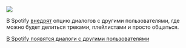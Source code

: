 <!--2025-08-26 14:27:59-->
<div class="yb">
  <div class="rss habr"><img src="https://habrastorage.org/getpro/habr/upload_files/e2d/83f/d94/e2d83fd9405d7088618cb746d44459cb.png" /><p>В Spotify <a href="https://newsroom.spotify.com/2025-08-26/introducing-messages-a-new-way-to-share-what-you-love-on-spotify-with-friends-and-family/" rel="noopener noreferrer nofollow">внедрят</a> опцию диалогов с другими пользователями, где можно будет делиться треками, плейлистами и просто общаться.</p> <a... <p class="titl"><a href="https://habr.com/ru/news/940958/?utm_source=habrahabr&utm_medium=rss&utm_campaign=940958">В Spotify появятся диалоги с другими пользователями</a></p></div>
</div>
